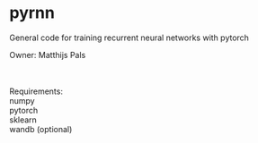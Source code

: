 # pyrnn
General code for training recurrent neural networks with pytorch

Owner: Matthijs Pals

<br />
<br />
Requirements:<br />
numpy <br />
pytorch <br />
sklearn <br />
wandb (optional)
